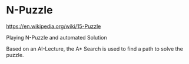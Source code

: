 # N-Puzzle

https://en.wikipedia.org/wiki/15-Puzzle

Playing N-Puzzle and automated Solution

Based on an AI-Lecture, the A* Search is used to find a path to solve the puzzle.
